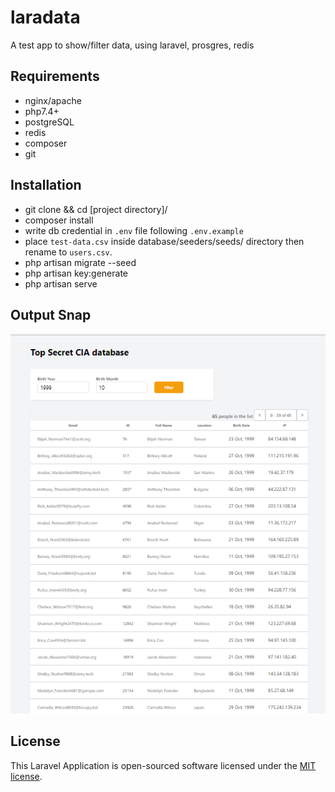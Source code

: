# laradata
A test app to show/filter data, using laravel, prosgres, redis


## Requirements

- nginx/apache
- php7.4+
- postgreSQL
- redis
- composer
- git


## Installation

- git clone <repo url> && cd [project directory]/
- composer install
- write db credential in `.env` file following `.env.example`
- place `test-data.csv` inside database/seeders/seeds/ directory then rename to `users.csv`.
- php artisan migrate --seed
- php artisan key:generate
- php artisan serve

## Output Snap

![alt text](screenshot.png "Output screenshot")

## License

This Laravel Application is open-sourced software licensed under the [MIT license](https://opensource.org/licenses/MIT).
